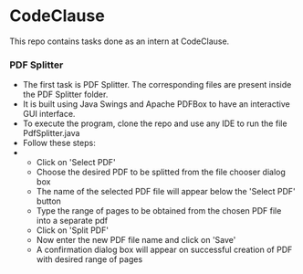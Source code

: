 # CodeClause
This repo contains tasks done as an intern at CodeClause.
### PDF Splitter
- The first task is PDF Splitter. The corresponding files are present inside the PDF Splitter folder.
- It is built using Java Swings and Apache PDFBox to have an interactive GUI interface.
- To execute the program, clone the repo and use any IDE to run the file PdfSplitter.java
- Follow these steps:
- - Click on 'Select PDF'
  - Choose the desired PDF to be splitted from the file chooser dialog box
  - The name of the selected PDF file will appear below the 'Select PDF' button
  - Type the range of pages to be obtained from the chosen PDF file into a separate pdf
  - Click on 'Split PDF'
  - Now enter the new PDF file name and click on 'Save'
  - A confirmation dialog box will appear on successful creation of PDF with desired range of pages
